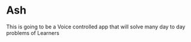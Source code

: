 # Ash
This is going to be a Voice controlled app that will solve many day to day problems of Learners
